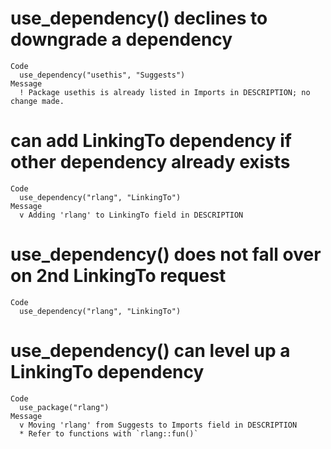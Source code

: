 # use_dependency() declines to downgrade a dependency

    Code
      use_dependency("usethis", "Suggests")
    Message
      ! Package usethis is already listed in Imports in DESCRIPTION; no change made.

# can add LinkingTo dependency if other dependency already exists

    Code
      use_dependency("rlang", "LinkingTo")
    Message
      v Adding 'rlang' to LinkingTo field in DESCRIPTION

# use_dependency() does not fall over on 2nd LinkingTo request

    Code
      use_dependency("rlang", "LinkingTo")

# use_dependency() can level up a LinkingTo dependency

    Code
      use_package("rlang")
    Message
      v Moving 'rlang' from Suggests to Imports field in DESCRIPTION
      * Refer to functions with `rlang::fun()`

